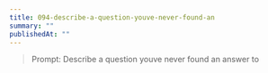 ```yaml
---
title: 094-describe-a-question-youve-never-found-an
summary: ""
publishedAt: ""
---
```


> Prompt: Describe a question youve never found an answer to

